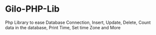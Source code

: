 # Gilo-PHP-Lib
Php Library to ease Database Connection, Insert, Update, Delete, Count data in the database, Print Time, Set time Zone and More
